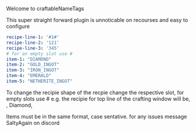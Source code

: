Welcome to craftableNameTags

This super straight forward plugin is unnoticable on recourses and easy to configure

```yml
recipe-line-1: '#1#'
recipe-line-2: '121'
recipe-line-3: '345'
# for an empty slot use #
item-1: "DIAMOND"
item-2: "GOLD_INGOT"
item-3: "IRON_INGOT"
item-4: "EMERALD"
item-5: "NETHERITE_INGOT"
```

To change the recipie shape of the recpie change the respective slot, for empty slots use #
e.g. the recipie for top line of the crafting window will be, <nothing>, Diamond, <nothing>

Items must be in the same format, case sentative.
for any issues message SaltyAgain on discord
